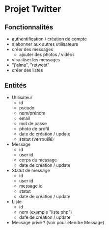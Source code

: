 # Projet Twitter

## Fonctionnalités 

* authentification / création de compte
* s'abonner aux autres utilisateurs
* créer des messages 
    * ajouter des photos / vidéos
* visualiser les messages 
* "j'aime", "retweet"
* créer des listes 

## Entités

* Utilisateur
    * id
    * pseudo
    * nom/prénom
    * email
    * mot de passe
    * photo de profil
    * date de création / update
    * statut (verrouillé)
* Message
    * id
    * user id
    * corps du message 
    * date de création / update
* Statut de message 
    * id 
    * user id 
    * message id 
    * statut
    * date de création / update    
* Liste
    * id
    * nom (exemple "liste php")
    * dafe de création / update
* Message privé ? (voir pour étendre Message)

